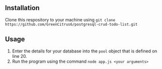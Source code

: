 ## Installation
Clone this respository to your machine using 
```git clone https://github.com/GreenCitrus6/postgresql-crud-todo-list.git```

## Usage
1. Enter the details for your database into the `pool` object that is defined on line 20.
2. Run the program using the command
   ```node app.js <your arguments>```
